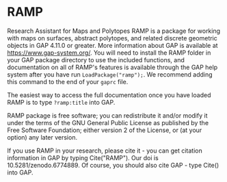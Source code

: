 # RAMP
Research Assistant for Maps and Polytopes
RAMP is a package for working with maps on surfaces, abstract polytopes, and related discrete geometric objects in GAP 4.11.0 or greater. 
More information about GAP is available at https://www.gap-system.org/.
You will need to install the RAMP folder in your GAP package directory to use the included functions, and documentation on all of RAMP's 
features is available through the GAP help system after you have run `LoadPackage("ramp");`.
We recommend adding this command to the end of your `gaprc` file.

The easiest way to access the full documentation once you have loaded RAMP is to type `?ramp:title` into GAP.

RAMP package is free software; you can redistribute it and/or modify it under the terms of the GNU General Public License as published by the Free Software Foundation; either version 2 of the License, or (at your option) any later version.

If you use RAMP in your research, please cite it - you can get citation information in GAP by typing Cite("RAMP"). Our doi is 10.5281/zenodo.6774889. Of course, you should also cite GAP - type Cite() into GAP.

